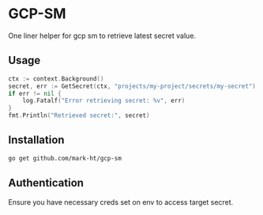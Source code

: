 # GCP-SM
One liner helper for gcp sm to retrieve latest secret value.

## Usage

```go
ctx := context.Background()
secret, err := GetSecret(ctx, "projects/my-project/secrets/my-secret")
if err != nil {
    log.Fatalf("Error retrieving secret: %v", err)
}
fmt.Println("Retrieved secret:", secret)
```

## Installation

```sh
go get github.com/mark-ht/gcp-sm
```

## Authentication
Ensure you have necessary creds set on env to access target secret.